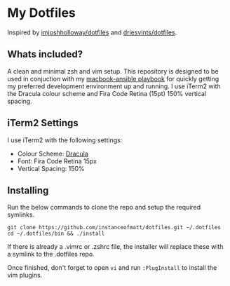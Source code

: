 # My Dotfiles
Inspired by [imjoshholloway/dotfiles](https://github.com/imjoshholloway/dotfiles) and [driesvints/dotfiles](https://github.com/driesvints/dotfiles).

## Whats included?
A clean and minimal zsh and vim setup. This repository is designed to be used in conjuction with my [macbook-ansible playbook](https://github.com/instanceofmatt) for quickly getting my preferred development environment up and running. I use iTerm2 with the Dracula colour scheme and Fira Code Retina (15pt) 150% vertical spacing.

## iTerm2 Settings
I use iTerm2 with the following settings:

- Colour Scheme: [Dracula](https://draculatheme.com/iterm/)
- Font: Fira Code Retina 15px
- Vertical Spacing: 150%

## Installing
Run the below commands to clone the repo and setup the required symlinks.
```
git clone https://github.com/instanceofmatt/dotfiles.git ~/.dotfiles
cd ~/.dotfiles/bin && ./install
```
If there is already a .vimrc or .zshrc file, the installer will replace these with a symlink to the .dotfiles repo.

Once finished, don't forget to open ```vi``` and run ```:PlugInstall``` to install the vim plugins.
